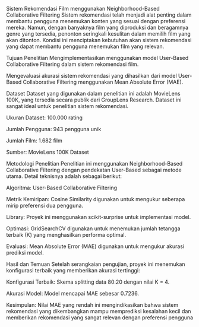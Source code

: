 Sistem Rekomendasi Film menggunakan Neighborhood-Based Collaborative Filtering
Sistem rekomendasi telah menjadi alat penting dalam membantu pengguna menemukan konten yang sesuai dengan preferensi mereka. Namun, dengan banyaknya film yang diproduksi dan beragamnya genre yang tersedia, penonton seringkali kesulitan dalam memilih film yang akan ditonton. Kondisi ini menciptakan kebutuhan akan sistem rekomendasi yang dapat membantu pengguna menemukan film yang relevan.

Tujuan Penelitian
Mengimplementasikan menggunakan model User-Based Collaborative Filtering dalam sistem rekomendasi film.

Mengevaluasi akurasi sistem rekomendasi yang dihasilkan dari model User-Based Collaborative Filtering menggunakan Mean Absolute Error (MAE).

Dataset
Dataset yang digunakan dalam penelitian ini adalah MovieLens 100K, yang tersedia secara publik dari GroupLens Research. Dataset ini sangat ideal untuk penelitian sistem rekomendasi.

Ukuran Dataset: 100.000 rating

Jumlah Pengguna: 943 pengguna unik

Jumlah Film: 1.682 film

Sumber: MovieLens 100K Dataset

Metodologi Penelitian
Penelitian ini menggunakan Neighborhood-Based Collaborative Filtering dengan pendekatan User-Based sebagai metode utama. Detail teknisnya adalah sebagai berikut:

Algoritma: User-Based Collaborative Filtering

Metrik Kemiripan: Cosine Similarity digunakan untuk mengukur seberapa mirip preferensi dua pengguna.

Library: Proyek ini menggunakan scikit-surprise untuk implementasi model.

Optimasi: GridSearchCV digunakan untuk menemukan jumlah tetangga terbaik (K) yang menghasilkan performa optimal.

Evaluasi: Mean Absolute Error (MAE) digunakan untuk mengukur akurasi prediksi model.

Hasil dan Temuan
Setelah serangkaian pengujian, proyek ini menemukan konfigurasi terbaik yang memberikan akurasi tertinggi:

Konfigurasi Terbaik: Skema splitting data 80:20 dengan nilai K = 4.

Akurasi Model: Model mencapai MAE sebesar 0.7236.

Kesimpulan: Nilai MAE yang rendah ini mengindikasikan bahwa sistem rekomendasi yang dikembangkan mampu memprediksi kesalahan kecil dan memberikan rekomendasi yang sangat relevan dengan preferensi pengguna